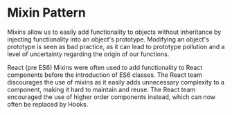 # Mixin Pattern

Mixins allow us to easily add functionality to objects without inheritance by injecting functionality into an object's prototype. Modifying an object's prototype is seen as bad practice, as it can lead to prototype pollution and a level of uncertainty regarding the origin of our functions.

React (pre ES6)
Mixins were often used to add functionality to React components before the introduction of ES6 classes. The React team discourages the use of mixins as it easily adds unnecessary complexity to a component, making it hard to maintain and reuse. The React team encouraged the use of higher order components instead, which can now often be replaced by Hooks.
